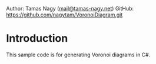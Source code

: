 Author: Tamas Nagy (mail@tamas-nagy.net)
GitHub: https://github.com/nagytam/VoronoiDiagram.git

# Introduction
This sample code is for generating Voronoi diagrams in C#. 

